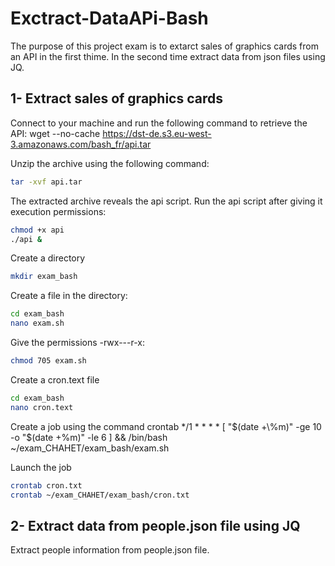 # Exctract-DataAPi-Bash
The purpose of this project exam is to extarct sales of graphics cards from an API in the first thime. In the second time extract data from json files using JQ.
## 1- Extract sales of graphics cards
Connect to your machine and run the following command to retrieve the API:
wget --no-cache https://dst-de.s3.eu-west-3.amazonaws.com/bash_fr/api.tar

Unzip the archive using the following command:
```bash
tar -xvf api.tar
```
The extracted archive reveals the api script.
Run the api script after giving it execution permissions:
```bash
chmod +x api  
./api &
```
Create a directory
```bash
mkdir exam_bash
```
Create a file in the directory:
```bash
cd exam_bash  
nano exam.sh
```
Give the permissions -rwx---r-x:
```bash
chmod 705 exam.sh
```
Create a cron.text file
```bash
cd exam_bash  
nano cron.text
```
Create a job using the command crontab
*/1 * * * * [ "$(date +\%m)" -ge 10 -o "$(date +\%m)" -le 6 ] && /bin/bash ~/exam_CHAHET/exam_bash/exam.sh

Launch the job
```bash
crontab cron.txt
crontab ~/exam_CHAHET/exam_bash/cron.txt
```
## 2- Extract data from people.json file using JQ
Extract people information from people.json file.

